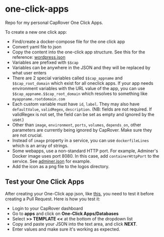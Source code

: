 # one-click-apps

Repo for my personal CapRover One Click Apps.

To create a new one click app:
- Find/create a docker-compose file for the one click app
- Convert yaml file to json
- Copy the content into the one-click app structure. See this for the reference: [wordpress.json](https://github.com/caprover/one-click-apps/blob/master/public/v2/apps/wordpress.json)
- Variables are prefixed with `$$cap`
- Variables can be anywhere in the JSON and they will be replaced by what user enters
- There are 2 special variables called `$$cap_appname` and `$$cap_root_domain` which exist for all oneclick apps. If your app needs environment variables with the URL value of the app, you can use `$$cap_appname.$$cap_root_domain` which resolves to something like `myappname.rootdomain.com`
- Each custom variable must have `id`, `label`. They may also have `defaultValue`, `validRegex`, `description`. (NB: fields are not required. If validRegex is not set, the field can be set as empty and ignored by the user.)
- Other than `image`, `environment`, `ports`, `volumes`, `depends_on`, other parameters are currently being ignored by CapRover. Make sure they are not crucial.
- Instead of `image` property in a service, you can use `dockerfileLines` which is an array of strings.
- Some webapps, use a non-standard HTTP port. For example, Adminer's Docker image uses port 8080. In this case, add `containerHttpPort` to the service. See [adminer.json](https://github.com/caprover/one-click-apps/blob/master/public/v2/apps/adminer.json) for example.
- Add the icon as a png file to the logos directory.

## Test your One Click Apps
After creating your One-Click app json, like [this](https://github.com/caprover/one-click-apps/blob/master/public/v2/apps/adminer.json), you need to test it before creating a Pull Request. Here is how you test it:
- Login to your CapRover dashboard
- Go to **apps** and click on **One-Click Apps/Databases**
- Select **>> TEMPLATE <<** at the bottom of the dropdown list 
- Copy and paste your JSON into the text area, and click **NEXT**.
- Enter values and make sure it's working as expected.